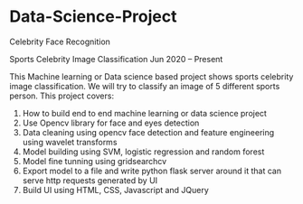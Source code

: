 # Data-Science-Project
Celebrity Face Recognition

Sports Celebrity Image Classification
Jun 2020 – Present

This Machine learning or Data science based project shows sports celebrity image classification. We will try to classify an image of 5 different sports person. This project covers:

1) How to build end to end machine learning or data science project
2) Use Opencv library for face and eyes detection
3) Data cleaning using opencv face detection and feature engineering using wavelet transforms
4) Model building using SVM, logistic regression and random forest
5) Model fine tunning using gridsearchcv
6) Export model to a file and write python flask server around it that can serve http requests generated by UI
7) Build UI using HTML, CSS, Javascript and JQuery

